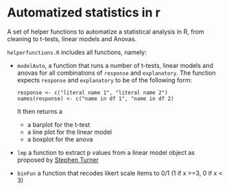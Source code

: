 # Automatized statistics in r
A set of helper functions to automatize a statistical analysis in R, from cleaning to t-tests, linear models and Anovas.

`helperfunctions.R` includes all functions, namely:
- `modelAuto`, a function that runs a number of t-tests, linear models and anovas for all combinations of `response` and `explanatory`. The function expects `response` and `explanatory` to be of the following form:
  ```
  response <- c("literal name 1", "literal name 2")
  names(response) <- c("name in df 1", "name in df 2)
  ```
  It then returns a
  - a barplot for the t-test
  - a line plot for the linear model
  - a boxplot for the anova
  
- `lmp` a function to extract p values from a linear model object as proposed by [Stephen Turner](https://gist.github.com/stephenturner/722049#file-pvalue-from-lm-object-r)
- `binFun` a function that recodes likert scale items to 0/1 (1 if x >=3, 0 if x < 3)
